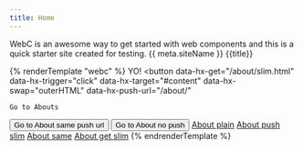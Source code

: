 ```yaml
---
title: Home
---
```


WebC is an awesome way to get started with web components and this is a quick starter site created for testing.
{{ meta.siteName }}
{{title}}

{% renderTemplate "webc" %}
<c-hello>YO!</c-hello>
<button data-hx-get="/about/slim.html"
    data-hx-trigger="click"
    data-hx-target="#content"
    data-hx-swap="outerHTML"
    data-hx-push-url="/about/"
>
    Go to Abouts
</button>
<button data-hx-get="/about/slim.html"
    data-hx-trigger="click"
    data-hx-target="#content"
    data-hx-swap="outerHTML"
    data-hx-push-url="true"
>
    Go to About same push url
</button>
<button data-hx-get="/about/slim.html"
    data-hx-trigger="click"
    data-hx-target="#content"
    data-hx-swap="outerHTML"
    data-hx-push-url="false"
>
    Go to About no push
</button>
<a href="/about/">About plain</a>
<a href="/about/slim.html" data-hx-push-url="/about/">About push slim</a>
<a href="/about/slim.html" data-hx-push-url="/about/slim">About same</a>
<a data-hx-get="/about/slim.html" href="/about/" data-hx-push-url="/about/">About get slim</a>
{% endrenderTemplate %}